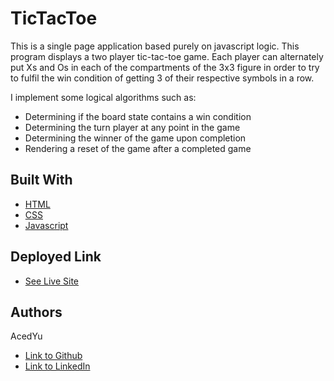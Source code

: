 # TicTacToe
This is a single page application based purely on javascript logic.
This program displays a two player tic-tac-toe game. Each player can alternately put Xs and Os in each of the compartments of the 3x3 figure in order to try to fulfil the win condition of getting 3 of their respective symbols in a row.

I implement some logical algorithms such as:
- Determining if the board state contains a win condition
- Determining the turn player at any point in the game
- Determining the winner of the game upon completion
- Rendering a reset of the game after a completed game

## Built With

* [HTML](https://developer.mozilla.org/en-US/docs/Web/HTML)
* [CSS](https://developer.mozilla.org/en-US/docs/Web/CSS)
* [Javascript](https://developer.mozilla.org/en-US/docs/Web/JavaScript)

## Deployed Link

* [See Live Site]()

## Authors
AcedYu
- [Link to Github](https://github.com/AcedYu)
- [Link to LinkedIn](https://www.linkedin.com/in/alex-yu-3712811b9/)